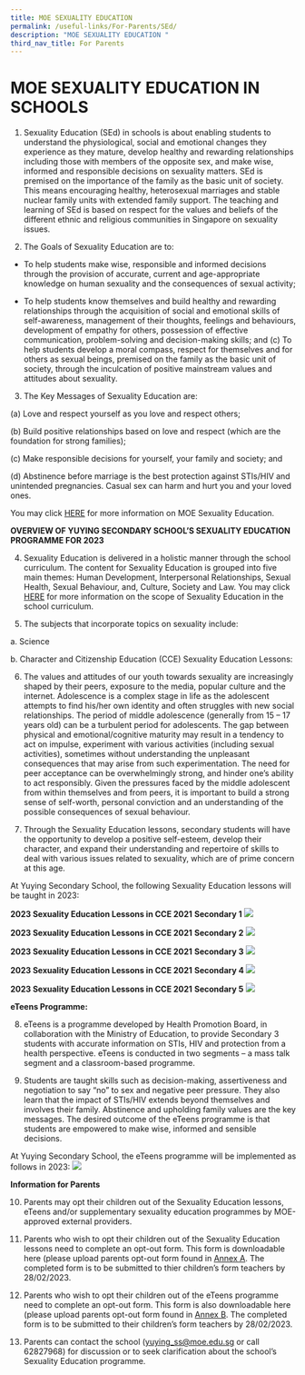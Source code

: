 ```yaml
---
title: MOE SEXUALITY EDUCATION
permalink: /useful-links/For-Parents/SEd/
description: "MOE SEXUALITY EDUCATION "
third_nav_title: For Parents
---
```

# MOE SEXUALITY EDUCATION IN SCHOOLS

1.  Sexuality Education (SEd) in schools is about enabling students to understand the physiological, social and emotional changes they experience as they mature, develop healthy and rewarding relationships including those with members of the opposite sex, and make wise, informed and responsible decisions on sexuality matters. SEd is premised on the importance of the family as the basic unit of society. This means encouraging healthy, heterosexual marriages and stable nuclear family units with extended family support. The teaching and learning of SEd is based on respect for the values and beliefs of the different ethnic and religious communities in Singapore on sexuality issues.


2.	The Goals of Sexuality Education are to:

*  To help students make wise, responsible and informed decisions through the provision of accurate, current and age-appropriate knowledge on human sexuality and the consequences of sexual activity;

* To help students know themselves and build healthy and rewarding relationships through the acquisition of social and emotional skills of self-awareness, management of their thoughts, feelings and behaviours, development of empathy for others, possession of effective communication, problem-solving and decision-making skills; and
(c)	To help students develop a moral compass, respect for themselves and for others as sexual beings, premised on the family as the basic unit of society, through the inculcation of positive mainstream values and attitudes about sexuality. 

3.	The Key Messages of Sexuality Education are:

(a)	Love and respect yourself as you love and respect others;

(b)	Build positive relationships based on love and respect (which are the foundation for strong families);

(c)	Make responsible decisions for yourself, your family and society; and

(d)	Abstinence before marriage is the best protection against STIs/HIV and unintended pregnancies. Casual sex can harm and hurt you and your loved ones.


You may click  [HERE](https://go.gov.sg/moe-sexuality-education) for more information on MOE Sexuality Education. 

 
**OVERVIEW OF YUYING SECONDARY SCHOOL’S SEXUALITY EDUCATION PROGRAMME FOR 2023**

4.	Sexuality Education is delivered in a holistic manner through the school curriculum. The content for Sexuality Education is grouped into five main themes: Human Development, Interpersonal Relationships, Sexual Health, Sexual Behaviour, and, Culture, Society and Law. You may click [HERE](https://go.gov.sg/moe-sexuality-education-scope) for more information on the scope of Sexuality Education in the school curriculum.

5.	The subjects that incorporate topics on sexuality include:

a.	Science 

b.	Character and Citizenship Education (CCE)
Sexuality Education Lessons: 

6.	The values and attitudes of our youth towards sexuality are increasingly shaped by their peers, exposure to the media, popular culture and the internet. Adolescence is a complex stage in life as the adolescent attempts to find his/her own identity and often struggles with new social relationships. The period of middle adolescence (generally from 15 – 17 years old) can be a turbulent period for adolescents. The gap between physical and emotional/cognitive maturity may result in a tendency to act on impulse, experiment with various activities (including sexual activities), sometimes without understanding the unpleasant consequences that may arise from such experimentation. The need for peer acceptance can be overwhelmingly strong, and hinder one’s ability to act responsibly.  Given the pressures faced by the middle adolescent from within themselves and from peers, it is important to build a strong sense of self-worth, personal conviction and an understanding of the possible consequences of sexual behaviour. 

7.	Through the Sexuality Education lessons, secondary students will have the opportunity to develop a positive self-esteem, develop their character, and expand their understanding and repertoire of skills to deal with various issues related to sexuality, which are of prime concern at this age. 

At Yuying Secondary School, the following Sexuality Education lessons will be taught in 2023:
       
**2023 Sexuality Education Lessons in CCE 2021**
**Secondary 1**
![](/images/sec1.jpg)


**2023 Sexuality Education Lessons in CCE 2021**
**Secondary 2**
![](/images/sec2.jpg)

**2023 Sexuality Education Lessons in CCE 2021**
**Secondary 3**
![](/images/sec3.jpg)

**2023 Sexuality Education Lessons in CCE 2021**
**Secondary 4**
![](/images/sec4.jpg)

**2023 Sexuality Education Lessons in CCE 2021**
**Secondary 5**
![](/images/sec5.jpg)

**eTeens Programme:**

8. eTeens is a programme developed by Health Promotion Board, in collaboration with the Ministry of Education, to provide
Secondary 3 students with accurate information on STIs, HIV and protection from a health perspective. eTeens is conducted in two
segments – a mass talk segment and a classroom-based programme.

9. Students are taught skills such as decision-making, assertiveness and negotiation to say “no” to sex and negative peer pressure. They also learn that the impact of STIs/HIV extends beyond themselves and involves their family. Abstinence and upholding family values are the key messages. The desired outcome of the eTeens programme is that students are empowered to make wise, informed and sensible decisions.

At Yuying Secondary School, the eTeens programme will be implemented as follows in 2023:
![](/images/eteen.jpg)


**Information for Parents**

10. Parents may opt their children out of the Sexuality Education lessons, eTeens and/or supplementary sexuality education programmes by MOE-approved external providers. 

11.	Parents who wish to opt their children out of the Sexuality Education lessons need to complete an opt-out form. This form is downloadable here (please upload parents opt-out form found in  [Annex A](/files/Annex%20A.pdf). The completed form is to be submitted to thier children’s form teachers by 28/02/2023. 

12.	Parents who wish to opt their children out of the eTeens programme need to complete an opt-out form. This form is also downloadable here (please upload parents opt-out form found in [Annex B](/files/Annex%20B.pdf).  The completed form is to be submitted to their children’s form teachers by 28/02/2023.

13.	Parents can contact the school (yuying_ss@moe.edu.sg or call 62827968) for discussion or to seek clarification about the school’s Sexuality Education programme.